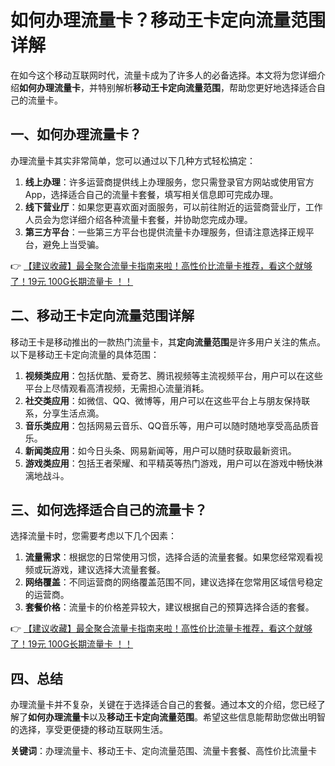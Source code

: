 # 如何办理流量卡？移动王卡定向流量范围详解

在如今这个移动互联网时代，流量卡成为了许多人的必备选择。本文将为您详细介绍**如何办理流量卡**，并特别解析**移动王卡定向流量范围**，帮助您更好地选择适合自己的流量卡。

## 一、如何办理流量卡？

办理流量卡其实非常简单，您可以通过以下几种方式轻松搞定：

1. **线上办理**：许多运营商提供线上办理服务，您只需登录官方网站或使用官方App，选择适合自己的流量卡套餐，填写相关信息即可完成办理。
2. **线下营业厅**：如果您更喜欢面对面服务，可以前往附近的运营商营业厅，工作人员会为您详细介绍各种流量卡套餐，并协助您完成办理。
3. **第三方平台**：一些第三方平台也提供流量卡办理服务，但请注意选择正规平台，避免上当受骗。

👉 [【建议收藏】最全聚合流量卡指南来啦！高性价比流量卡推荐，看这个就够了！19元 100G长期流量卡 ！！](https://bit.ly/Liuliangka)

## 二、移动王卡定向流量范围详解

移动王卡是移动推出的一款热门流量卡，其**定向流量范围**是许多用户关注的焦点。以下是移动王卡定向流量的具体范围：

1. **视频类应用**：包括优酷、爱奇艺、腾讯视频等主流视频平台，用户可以在这些平台上尽情观看高清视频，无需担心流量消耗。
2. **社交类应用**：如微信、QQ、微博等，用户可以在这些平台上与朋友保持联系，分享生活点滴。
3. **音乐类应用**：包括网易云音乐、QQ音乐等，用户可以随时随地享受高品质音乐。
4. **新闻类应用**：如今日头条、网易新闻等，用户可以随时获取最新资讯。
5. **游戏类应用**：包括王者荣耀、和平精英等热门游戏，用户可以在游戏中畅快淋漓地战斗。

## 三、如何选择适合自己的流量卡？

选择流量卡时，您需要考虑以下几个因素：

1. **流量需求**：根据您的日常使用习惯，选择合适的流量套餐。如果您经常观看视频或玩游戏，建议选择大流量套餐。
2. **网络覆盖**：不同运营商的网络覆盖范围不同，建议选择在您常用区域信号稳定的运营商。
3. **套餐价格**：流量卡的价格差异较大，建议根据自己的预算选择合适的套餐。

👉 [【建议收藏】最全聚合流量卡指南来啦！高性价比流量卡推荐，看这个就够了！19元 100G长期流量卡 ！！](https://bit.ly/Liuliangka)

## 四、总结

办理流量卡并不复杂，关键在于选择适合自己的套餐。通过本文的介绍，您已经了解了**如何办理流量卡**以及**移动王卡定向流量范围**。希望这些信息能帮助您做出明智的选择，享受更便捷的移动互联网生活。

**关键词**：办理流量卡、移动王卡、定向流量范围、流量卡套餐、高性价比流量卡